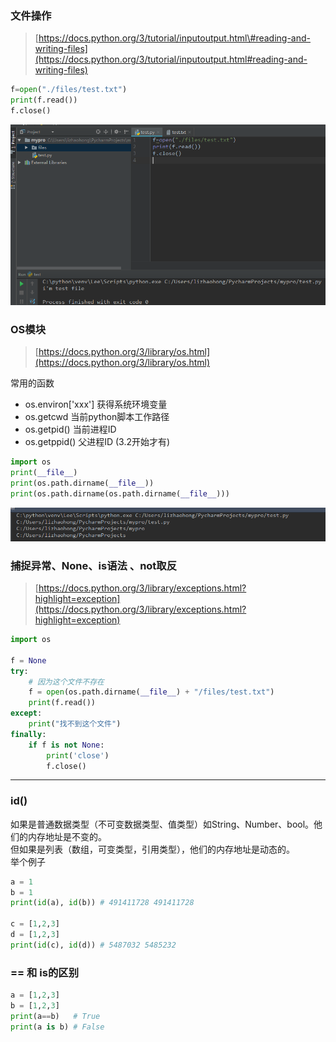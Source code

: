 ### 文件操作

> [https://docs.python.org/3/tutorial/inputoutput.html\#reading-and-writing-files](https://docs.python.org/3/tutorial/inputoutput.html#reading-and-writing-files)

```py
f=open("./files/test.txt")
print(f.read())
f.close()
```

![](/assets/23242import.png)

### OS模块

> [https://docs.python.org/3/library/os.html](https://docs.python.org/3/library/os.html)

常用的函数

* os.environ\['xxx'\]   获得系统环境变量
* os.getcwd 当前python脚本工作路径
* os.getpid\(\) 当前进程ID
* os.getppid\(\)  父进程ID \(3.2开始才有\)

```py
import os
print(__file__)
print(os.path.dirname(__file__))
print(os.path.dirname(os.path.dirname(__file__)))
```

![](/assets/12435345345345import.png)

### 捕捉异常、None、is语法 、not取反

> [https://docs.python.org/3/library/exceptions.html?highlight=exception](https://docs.python.org/3/library/exceptions.html?highlight=exception)

```py
import os

f = None
try:
    # 因为这个文件不存在
    f = open(os.path.dirname(__file__) + "/files/test.txt")
    print(f.read())
except:
    print("找不到这个文件")
finally:
    if f is not None:
        print('close')
        f.close()
```

---

### id\(\)

如果是普通数据类型（不可变数据类型、值类型）如String、Number、bool。他们的内存地址是不变的。  
但如果是列表（数组，可变类型，引用类型），他们的内存地址是动态的。  
举个例子

```py
a = 1
b = 1
print(id(a), id(b)) # 491411728 491411728

c = [1,2,3]
d = [1,2,3]
print(id(c), id(d)) # 5487032 5485232
```

### == 和 is的区别

```py
a = [1,2,3]
b = [1,2,3]
print(a==b)   # True
print(a is b) # False
```



